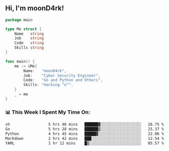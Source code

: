 <h2> Hi, I'm moonD4rk!</h2>

```go
package main

type Me struct {
	Name   string
	Job    string
	Code   string
	Skills string
}

func main() {
	me := &Me{
		Name:   "moonD4rk",
		Job:    "Cyber Security Engineer",
		Code:   "Go and Python and Others",
		Skills: "Hacking ^o^",
	}
	_ = me
}
```

<h3>📊 This Week I Spent My Time On:</h3>
<!-- <img align='right' src="https://github-readme-stats.vercel.app/api?username=moond4rk&show_icons=true&theme=radical", width="300" height="150"> -->

<!--START_SECTION:waka-->

```txt
sh                 5 hrs 46 mins   ██████▓░░░░░░░░░░░░░░░░░░   26.75 %
Go                 5 hrs 28 mins   ██████▒░░░░░░░░░░░░░░░░░░   25.37 %
Python             4 hrs 45 mins   █████▓░░░░░░░░░░░░░░░░░░░   22.06 %
Markdown           2 hrs 42 mins   ███░░░░░░░░░░░░░░░░░░░░░░   12.54 %
YAML               1 hr 12 mins    █▒░░░░░░░░░░░░░░░░░░░░░░░   05.57 %
```

<!--END_SECTION:waka-->

